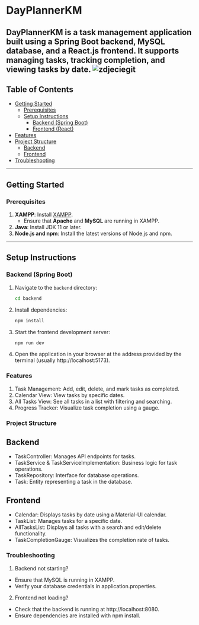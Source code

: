 # DayPlannerKM

DayPlannerKM is a task management application built using a **Spring Boot** backend, **MySQL** database, and a **React.js** frontend. It supports managing tasks, tracking completion, and viewing tasks by date.
![zdjeciegit](https://github.com/user-attachments/assets/b111e38f-ab59-4671-a849-39d4a1b2ec3a)
---

## Table of Contents

- [Getting Started](#getting-started)
  - [Prerequisites](#prerequisites)
  - [Setup Instructions](#setup-instructions)
    - [Backend (Spring Boot)](#backend-spring-boot)
    - [Frontend (React)](#frontend-react)
- [Features](#features)
- [Project Structure](#project-structure)
  - [Backend](#backend)
  - [Frontend](#frontend)
- [Troubleshooting](#troubleshooting)
---

## Getting Started

### Prerequisites

1. **XAMPP**: Install [XAMPP](https://www.apachefriends.org/download.html).
   - Ensure that **Apache** and **MySQL** are running in XAMPP.
2. **Java**: Install JDK 11 or later.
3. **Node.js and npm**: Install the latest versions of Node.js and npm.

---

## Setup Instructions

### Backend (Spring Boot)

1. Navigate to the `backend` directory:
   ```bash
   cd backend

2. Install dependencies:
   ```bash
   npm install

3. Start the frontend development server:
   ```bash
   npm run dev
4. Open the application in your browser at the address provided by the terminal (usually http://localhost:5173).
### Features
1. Task Management: Add, edit, delete, and mark tasks as completed.
2. Calendar View: View tasks by specific dates.
3. All Tasks View: See all tasks in a list with filtering and searching.
4. Progress Tracker: Visualize task completion using a gauge.
### Project Structure
## Backend
- TaskController: Manages API endpoints for tasks.
- TaskService & TaskServiceImplementation: Business logic for task operations.
- TaskRepository: Interface for database operations.
- Task: Entity representing a task in the database.
## Frontend
- Calendar: Displays tasks by date using a Material-UI calendar.
- TaskList: Manages tasks for a specific date.
- AllTasksList: Displays all tasks with a search and edit/delete functionality.
- TaskCompletionGauge: Visualizes the completion rate of tasks.
### Troubleshooting
1. Backend not starting?
- Ensure that MySQL is running in XAMPP.
- Verify your database credentials in application.properties.
2. Frontend not loading?
- Check that the backend is running at http://localhost:8080.
- Ensure dependencies are installed with npm install.


